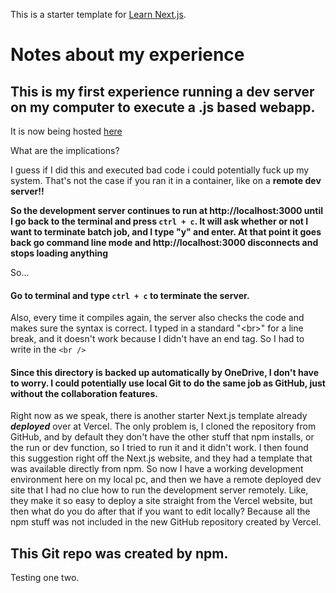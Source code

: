 This is a starter template for [Learn Next.js](https://nextjs.org/learn).


# Notes about my experience

## This is my first experience running a dev server on my computer to execute a .js based webapp.

It is now being hosted [here](http://localhost:3000)

What are the implications?

I guess if I did this and executed bad code i could potentially fuck up my system.  That's not the case if you ran it in a container, like on a **remote dev server!!**

**So the development server continues to run at http://localhost:3000 until I go back to the terminal and press ```ctrl + c```.  It will ask 
whether or not I want to terminate batch job, and I type "y" and enter.  At that point it goes back go command line mode and http://localhost:3000 disconnects and stops loading anything**

So...

#### Go to terminal and type ``` ctrl + c ``` to terminate the server.

Also, every time it compiles again, the server also checks the code and makes sure the syntax is correct.
I typed in a standard "&lt;br&gt;" for a line break, and it doesn't work because I didn't have an end tag.  So I had to write in the ```<br />```

#### Since this directory is backed up automatically by OneDrive, I don't have to worry.  I could potentially use local Git to do the same job as GitHub, just without the collaboration features.
Right now as we speak, there is another starter Next.js template already ***deployed*** over at Vercel.  The only problem is, I cloned the repository from GitHub, and by default they don't have the other stuff that npm installs, or the run or dev function, so I tried to run it and it didn't work.
I then found this suggestion right off the Next.js website, and they had a template that was available directly from npm.  So now I have a working development environment here on my local pc, and then we have a remote deployed dev site that I had no clue how to run the development server remotely.  Like, they make it so easy to deploy a site straight from the Vercel website, but then what do you do after that if you want to edit locally?  Because all the npm stuff was not included in the new GitHub repository created by Vercel.

## This Git repo was created by npm.

Testing one two.
